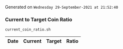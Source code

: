 Generated on `Wednesday 29-September-2021 at 21:52:40`

### Current to Target Coin Ratio
`current_coin_ratio.sh`

Date|Current|Target|Ratio
---|---|---|---
